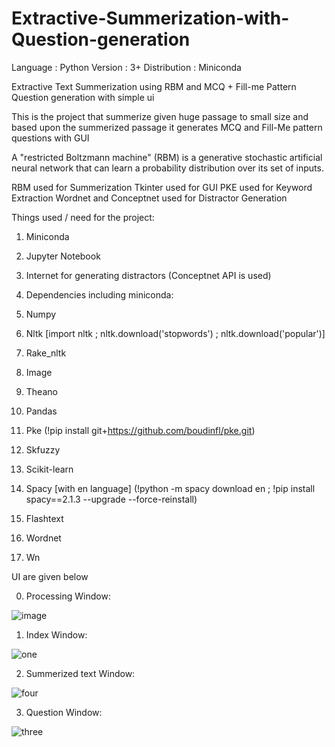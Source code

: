 # Extractive-Summerization-with-Question-generation

Language : Python
Version : 3+
Distribution : Miniconda

Extractive Text Summerization using RBM and MCQ + Fill-me Pattern Question generation with simple ui

This is the project that summerize given huge passage to small size and based upon the summerized passage it generates MCQ and Fill-Me pattern questions with GUI

A "restricted Boltzmann machine" (RBM) is a generative stochastic artificial neural network that can learn a probability distribution over its set of inputs.

RBM used for Summerization
Tkinter used for GUI
PKE used for Keyword Extraction
Wordnet and Conceptnet used for Distractor Generation

Things used / need for the project:

1. Miniconda
2. Jupyter Notebook
3. Internet for generating distractors (Conceptnet API is used)
4. Dependencies including miniconda:

  01. Numpy
  02. Nltk [import nltk ; nltk.download('stopwords') ; nltk.download('popular')]
  03. Rake_nltk
  04. Image
  05. Theano
  06. Pandas
  07. Pke (!pip install git+https://github.com/boudinfl/pke.git)
  08. Skfuzzy
  09. Scikit-learn
  10. Spacy [with en language] (!python -m spacy download en ; !pip install spacy==2.1.3 --upgrade --force-reinstall)
  11. Flashtext
  12. Wordnet
  14. Wn

UI are given below

0) Processing Window:

![image](https://user-images.githubusercontent.com/45332516/117916883-a470db00-b305-11eb-8244-bfc22c95debb.png)

1) Index Window:

![one](https://user-images.githubusercontent.com/45332516/117916101-1f38f680-b304-11eb-9f67-614cd6f12709.PNG)

2) Summerized text Window:

![four](https://user-images.githubusercontent.com/45332516/117916198-4d1e3b00-b304-11eb-82f5-d5c1098ba50b.PNG)

3) Question Window:

![three](https://user-images.githubusercontent.com/45332516/117916255-6d4dfa00-b304-11eb-9b8a-80e348b4bf02.PNG)

